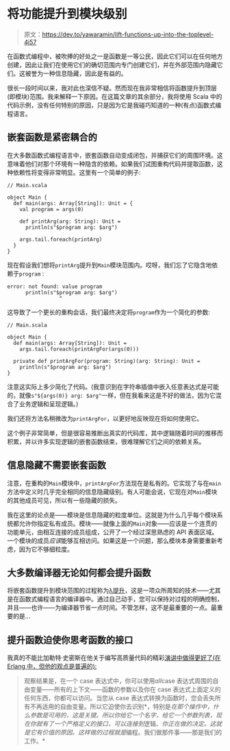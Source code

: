 # 将功能提升到模块级别

> 原文：<https://dev.to/yawaramin/lift-functions-up-into-the-toplevel-4j57>

在函数式编程中，被吹捧的好处之一是函数是一等公民，因此它们可以在任何地方创建，因此让我们在使用它们的确切范围内专门创建它们，并在外部范围内隐藏它们。这被誉为一种信息隐藏，因此是有益的。

很长一段时间以来，我对此也深信不疑。然而现在我非常相信将函数提升到顶层(即模块)范围。我来解释一下原因。在这篇文章的其余部分，我将使用 Scala 中的代码示例，没有任何特别的原因，只是因为它是我碰巧知道的一种(有点)函数式编程语言。

## 嵌套函数是紧密耦合的

在大多数函数式编程语言中，嵌套函数自动变成闭包，并捕获它们的周围环境。这意味着他们对那个环境有一种隐含的依赖。如果我们试图重构代码并提取函数，这种依赖性将变得非常明显。这里有一个简单的例子:

```
// Main.scala

object Main {
  def main(args: Array[String]): Unit = {
    val program = args(0)

    def printArg(arg: String): Unit =
      println(s"$program arg: $arg")

    args.tail.foreach(printArg)
  }
} 
```

现在假设我们想将`printArg`提升到`Main`模块范围内。哎呀，我们忘了它隐含地依赖于`program` :

```
error: not found: value program
      println(s"$program arg: $arg")
                 ^ 
```

这导致了一个更长的重构会话，我们最终决定将`program`作为一个简化的参数:

```
// Main.scala

object Main {
  def main(args: Array[String]): Unit =
    args.tail.foreach(printArgFor(args(0)))

  private def printArgFor(program: String)(arg: String): Unit =
    println(s"$program arg: $arg")
} 
```

注意这实际上多少简化了代码。(我意识到在字符串插值中嵌入任意表达式是可能的，就像`s"${args(0)} arg: $arg"`一样，但在我看来这是不好的做法，因为它混合了业务逻辑和呈现逻辑。)

我们还将方法名稍微改为`printArgFor`，以更好地反映现在将如何使用它。

这个例子非常简单，但是很容易推断出真实的代码库，其中逻辑随着时间的推移而积累，并以许多实现逻辑的嵌套函数结束，很难理解它们之间的依赖关系。

## 信息隐藏不需要嵌套函数

注意，在重构的`Main`模块中，`printArgFor`方法现在是私有的。它实现了与在`main`方法中定义时几乎完全相同的信息隐藏级别。有人可能会说，它现在对`Main`模块的其他成员可见，所以有一些隐藏的损失。

我在这里的论点是——模块是信息隐藏的粒度单位。这就是为什么几乎每个模块系统都允许你指定私有成员。模块——就像上面的`Main`对象——应该是一个连贯的功能单元，由相互连接的成员组成，公开了一个经过深思熟虑的 API 表面区域。一个模块的成员*应该*能够互相访问。如果这是一个问题，那么模块本身需要重新考虑，因为它不够细粒度。

## 大多数编译器无论如何都会提升函数

将嵌套函数提升到模块范围的过程称为[λ提升](https://en.wikipedia.org/wiki/Lambda_lifting)，这是一项众所周知的技术——尤其是在函数式编程语言的编译器中。通过自己动手，您可以保持对过程的明确控制，并且——也许——为编译器节省一点时间。不管怎样，这不是最重要的一点。最重要的是...

## 提升函数迫使你思考函数的接口

我真的不能比加勒特·史密斯在他关于编写高质量代码的精彩[演讲中做得更好了(在 Erlang 中，但他的观点是普遍的):](https://youtu.be/CQyt9Vlkbis)

> 观察结果是，在一个 case 表达式中，你可以使用*all*case 表达式周围的自由变量——所有的上下文——函数的参数以及你在 case 表达式上面定义的任何东西，你都可以访问。当您从 case 表达式转换为函数时，您会丢失所有不再适用的自由变量。所以它迫使你去识别*，特别是*在那个操作中，什么参数是可用的，这是关键。所以你给它一个名字，给它一个参数列表，现在你就有了一个严格定义的接口，可以连接到*逻辑、*你正在做的决定。这就是它有价值的原因。这样做的过程就是*编程。我们做那件事——那是我们的工作。*